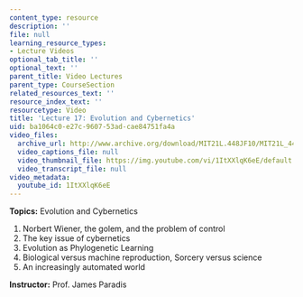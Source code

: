 ```yaml
---
content_type: resource
description: ''
file: null
learning_resource_types:
- Lecture Videos
optional_tab_title: ''
optional_text: ''
parent_title: Video Lectures
parent_type: CourseSection
related_resources_text: ''
resource_index_text: ''
resourcetype: Video
title: 'Lecture 17: Evolution and Cybernetics'
uid: ba1064c0-e27c-9607-53ad-cae84751fa4a
video_files:
  archive_url: http://www.archive.org/download/MIT21L.448JF10/MIT21L_448JF10_lec17_300k.mp4
  video_captions_file: null
  video_thumbnail_file: https://img.youtube.com/vi/1ItXXlqK6eE/default.jpg
  video_transcript_file: null
video_metadata:
  youtube_id: 1ItXXlqK6eE
---
```


**Topics:** Evolution and Cybernetics

1.  Norbert Wiener, the golem, and the problem of control
2.  The key issue of cybernetics
3.  Evolution as Phylogenetic Learning
4.  Biological versus machine reproduction, Sorcery versus science
5.  An increasingly automated world

**Instructor:** Prof. James Paradis